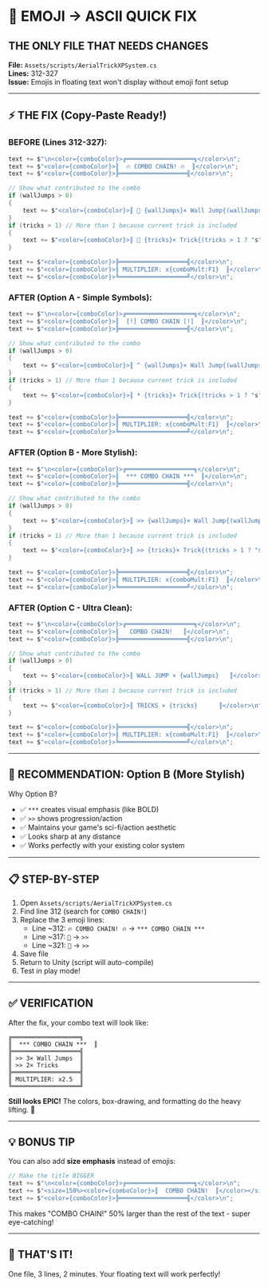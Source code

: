 # 🎯 EMOJI → ASCII QUICK FIX

## THE ONLY FILE THAT NEEDS CHANGES

**File:** `Assets/scripts/AerialTrickXPSystem.cs`  
**Lines:** 312-327  
**Issue:** Emojis in floating text won't display without emoji font setup

---

## ⚡ THE FIX (Copy-Paste Ready!)

### BEFORE (Lines 312-327):
```csharp
text += $"\n<color={comboColor}>╔═══════════════════╗</color>\n";
text += $"<color={comboColor}>║  🔥 COMBO CHAIN! 🔥  ║</color>\n";
text += $"<color={comboColor}>╠═══════════════════╣</color>\n";

// Show what contributed to the combo
if (wallJumps > 0)
{
    text += $"<color={comboColor}>║ 🧗 {wallJumps}× Wall Jump{(wallJumps > 1 ? "s" : "")}  ║</color>\n";
}
if (tricks > 1) // More than 1 because current trick is included
{
    text += $"<color={comboColor}>║ 🎪 {tricks}× Trick{(tricks > 1 ? "s" : "")}      ║</color>\n";
}

text += $"<color={comboColor}>╠═══════════════════╣</color>\n";
text += $"<color={comboColor}>║ MULTIPLIER: x{comboMult:F1}  ║</color>\n";
text += $"<color={comboColor}>╚═══════════════════╝</color>\n";
```

### AFTER (Option A - Simple Symbols):
```csharp
text += $"\n<color={comboColor}>╔═══════════════════╗</color>\n";
text += $"<color={comboColor}>║  [!] COMBO CHAIN [!]  ║</color>\n";
text += $"<color={comboColor}>╠═══════════════════╣</color>\n";

// Show what contributed to the combo
if (wallJumps > 0)
{
    text += $"<color={comboColor}>║ ^ {wallJumps}× Wall Jump{(wallJumps > 1 ? "s" : "")}  ║</color>\n";
}
if (tricks > 1) // More than 1 because current trick is included
{
    text += $"<color={comboColor}>║ * {tricks}× Trick{(tricks > 1 ? "s" : "")}      ║</color>\n";
}

text += $"<color={comboColor}>╠═══════════════════╣</color>\n";
text += $"<color={comboColor}>║ MULTIPLIER: x{comboMult:F1}  ║</color>\n";
text += $"<color={comboColor}>╚═══════════════════╝</color>\n";
```

### AFTER (Option B - More Stylish):
```csharp
text += $"\n<color={comboColor}>╔═══════════════════╗</color>\n";
text += $"<color={comboColor}>║  *** COMBO CHAIN ***  ║</color>\n";
text += $"<color={comboColor}>╠═══════════════════╣</color>\n";

// Show what contributed to the combo
if (wallJumps > 0)
{
    text += $"<color={comboColor}>║ >> {wallJumps}× Wall Jump{(wallJumps > 1 ? "s" : "")}  ║</color>\n";
}
if (tricks > 1) // More than 1 because current trick is included
{
    text += $"<color={comboColor}>║ >> {tricks}× Trick{(tricks > 1 ? "s" : "")}      ║</color>\n";
}

text += $"<color={comboColor}>╠═══════════════════╣</color>\n";
text += $"<color={comboColor}>║ MULTIPLIER: x{comboMult:F1}  ║</color>\n";
text += $"<color={comboColor}>╚═══════════════════╝</color>\n";
```

### AFTER (Option C - Ultra Clean):
```csharp
text += $"\n<color={comboColor}>╔═══════════════════╗</color>\n";
text += $"<color={comboColor}>║   COMBO CHAIN!   ║</color>\n";
text += $"<color={comboColor}>╠═══════════════════╣</color>\n";

// Show what contributed to the combo
if (wallJumps > 0)
{
    text += $"<color={comboColor}>║ WALL JUMP × {wallJumps}   ║</color>\n";
}
if (tricks > 1) // More than 1 because current trick is included
{
    text += $"<color={comboColor}>║ TRICKS × {tricks}      ║</color>\n";
}

text += $"<color={comboColor}>╠═══════════════════╣</color>\n";
text += $"<color={comboColor}>║ MULTIPLIER: x{comboMult:F1}  ║</color>\n";
text += $"<color={comboColor}>╚═══════════════════╝</color>\n";
```

---

## 🎯 RECOMMENDATION: Option B (More Stylish)

Why Option B?
- ✅ `***` creates visual emphasis (like BOLD)
- ✅ `>>` shows progression/action
- ✅ Maintains your game's sci-fi/action aesthetic
- ✅ Looks sharp at any distance
- ✅ Works perfectly with your existing color system

---

## 📋 STEP-BY-STEP

1. Open `Assets/scripts/AerialTrickXPSystem.cs`
2. Find line 312 (search for `COMBO CHAIN!`)
3. Replace the 3 emoji lines:
   - Line ~312: `🔥 COMBO CHAIN! 🔥` → `*** COMBO CHAIN ***`
   - Line ~317: `🧗` → `>>`
   - Line ~321: `🎪` → `>>`
4. Save file
5. Return to Unity (script will auto-compile)
6. Test in play mode!

---

## ✅ VERIFICATION

After the fix, your combo text will look like:

```
╔═══════════════════╗
║  *** COMBO CHAIN ***  ║
╠═══════════════════╣
║ >> 3× Wall Jumps  ║
║ >> 2× Tricks      ║
╠═══════════════════╣
║ MULTIPLIER: x2.5  ║
╚═══════════════════╝
```

**Still looks EPIC!** The colors, box-drawing, and formatting do the heavy lifting. 🎯

---

## 💡 BONUS TIP

You can also add **size emphasis** instead of emojis:

```csharp
// Make the title BIGGER
text += $"\n<color={comboColor}>╔═══════════════════╗</color>\n";
text += $"<size=150%><color={comboColor}>║  COMBO CHAIN!  ║</color></size>\n";
text += $"<color={comboColor}>╠═══════════════════╣</color>\n";
```

This makes "COMBO CHAIN!" 50% larger than the rest of the text - super eye-catching!

---

## 🚀 THAT'S IT!

One file, 3 lines, 2 minutes. Your floating text will work perfectly!
